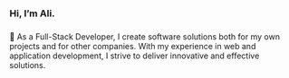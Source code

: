 <h3 align="left">Hi, I’m Ali.</h3>

###

<p align="left">🎯 As a Full-Stack Developer, I create software solutions both for my own projects and for other companies. With my experience in web and application development, I strive to deliver innovative and effective solutions.</p>

